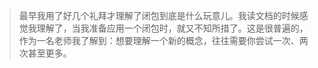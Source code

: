 

> 最早我用了好几个礼拜才理解了闭包到底是什么玩意儿。我读文档的时候感觉我理解了，当我准备应用一个闭包时，就又不知所措了。这是很普遍的，作为一名老师我了解到：想要理解一个新的概念，往往需要你尝试一次、两次甚至更多。 